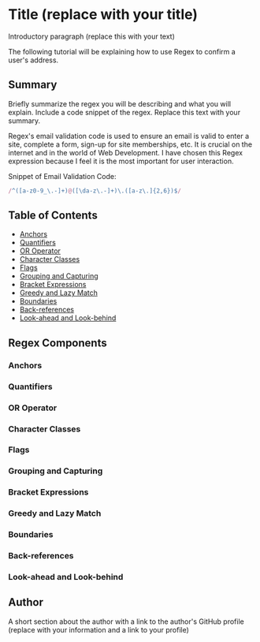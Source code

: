 # Title (replace with your title)

Introductory paragraph (replace this with your text)

The following tutorial will be explaining how to use Regex to confirm a user's address.

## Summary

Briefly summarize the regex you will be describing and what you will explain. Include a code snippet of the regex. Replace this text with your summary.

Regex's email validation code is used to ensure an email is valid to enter a site, complete a form, sign-up for site memberships, etc. It is crucial on the internet and in the world of Web Development. I have chosen this Regex expression because I feel it is the most important for user interaction. 

Snippet of Email Validation Code:

```js
/^([a-z0-9_\.-]+)@([\da-z\.-]+)\.([a-z\.]{2,6})$/
```


## Table of Contents

- [Anchors](#anchors)
- [Quantifiers](#quantifiers)
- [OR Operator](#or-operator)
- [Character Classes](#character-classes)
- [Flags](#flags)
- [Grouping and Capturing](#grouping-and-capturing)
- [Bracket Expressions](#bracket-expressions)
- [Greedy and Lazy Match](#greedy-and-lazy-match)
- [Boundaries](#boundaries)
- [Back-references](#back-references)
- [Look-ahead and Look-behind](#look-ahead-and-look-behind)

## Regex Components

### Anchors

### Quantifiers

### OR Operator

### Character Classes

### Flags

### Grouping and Capturing

### Bracket Expressions

### Greedy and Lazy Match

### Boundaries

### Back-references

### Look-ahead and Look-behind

## Author

A short section about the author with a link to the author's GitHub profile (replace with your information and a link to your profile)
